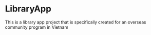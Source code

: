 # LibraryApp
This is a library app project that is specifically created for an overseas community program in Vietnam
